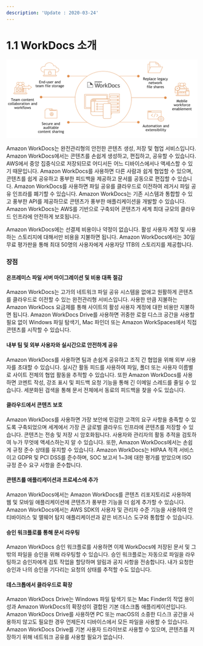```yaml
---
description: 'Update : 2020-03-24'
---
```


# 1.1 WorkDocs 소개

![\[&#xADF8;&#xB9BC; 1.1.1 WorkDocs &#xC18C;&#xAC1C;\]](../.gitbook/assets/workdocs_overview.png)

Amazon WorkDocs는 완전관리형의 안전한 콘텐츠 생성, 저장 및 협업 서비스입니다. Amazon WorkDocs에서는 콘텐츠를 손쉽게 생성하고, 편집하고, 공유할 수 있습니다. AWS에서 중앙 집중식으로 저장되므로 어디서든 어느 디바이스에서나 액세스할 수 있기 때문입니다. Amazon WorkDocs를 사용하면 다른 사람과 쉽게 협업할 수 있으며, 콘텐츠를 쉽게 공유하고 풍부한 피드백을 제공하고 문서를 공동으로 편집할 수 있습니다. Amazon WorkDocs를 사용하면 파일 공유를 클라우드로 이전하여 레거시 파일 공유 인프라를 폐기할 수 있습니다. Amazon WorkDocs는 기존 시스템과 통합할 수 있고 풍부한 API를 제공하므로 콘텐츠가 풍부한 애플리케이션을 개발할 수 있습니다. Amazon WorkDocs는 AWS를 기반으로 구축되어 콘텐츠가 세계 최대 규모의 클라우드 인프라에 안전하게 보호됩니다.

Amazon WorkDocs에는 선결제 비용이나 약정이 없습니다. 활성 사용자 계정 및 사용하는 스토리지에 대해서만 비용을 지불하면 됩니다. Amazon WorkDocs에서는 30일 무료 평가판을 통해 최대 50명의 사용자에게 사용자당 1TB의 스토리지를 제공합니다.

### **장점**

#### 온프레미스 파일 서버 마이그레이션 및 비용 대폭 절감 <a id="Migrate_your_on_premise_file_servers_and_reduce_costs_significantly_"></a>

Amazon WorkDocs는 고가의 네트워크 파일 공유 시스템을 없애고 원활하게 콘텐츠를 클라우드로 이전할 수 있는 완전관리형 서비스입니다. 사용한 만큼 지불하는 Amazon WorkDocs 요금제를 통해 사이트의 활성 사용자 계정에 대한 비용만 지불하면 됩니다. Amazon WorkDocs Drive를 사용하면 귀중한 로컬 디스크 공간을 사용할 필요 없이 Windows 파일 탐색기, Mac 파인더 또는 Amazon WorkSpaces에서 직접 콘텐츠를 시작할 수 있습니다.

#### 내부 팀 및 외부 사용자와 실시간으로 안전하게 공유 <a id="Securely_share_with_internal_teams_and_external_users_in_real-time"></a>

Amazon WorkDocs를 사용하면 팀과 손쉽게 공유하고 조직 간 협업을 위해 외부 사용자를 초대할 수 있습니다. 실시간 활동 피드를 사용하여 파일, 폴더 또는 사용자 이름별로 사이트 전체의 협업 활동을 추적할 수 있습니다. 또한 Amazon WorkDocs를 사용하면 코멘트 작성, 강조 표시 및 피드백 요청 기능을 통해 긴 이메일 스레드를 줄일 수 있습니다. 세분화된 검색을 통해 문서 전체에서 동료의 피드백을 찾을 수도 있습니다.

####  클라우드에서 콘텐츠 보호 <a id="Secure_your_content_in_the_cloud"></a>

Amazon WorkDocs를 사용하면 가장 보안에 민감한 고객의 요구 사항을 충족할 수 있도록 구축되었으며 세계에서 가장 큰 글로벌 클라우드 인프라에 콘텐츠를 저장할 수 있습니다. 콘텐츠는 전송 및 저장 시 암호화됩니다. 사용자와 관리자의 활동 추적을 검토하여 누가 무엇에 액세스하는지 알 수 있습니다. 또한, Amazon WorkDocs에서는 손쉽게 규정 준수 상태를 유지할 수 있습니다. Amazon WorkDocs는 HIPAA 적격 서비스이고 GDPR 및 PCI DSS를 준수하며, SOC 보고서 1~3에 대한 평가를 받았으며 ISO 규정 준수 요구 사항을 준수합니다.

####  콘텐츠를 애플리케이션과 프로세스에 추가 <a id="Bring_content_into_your_applications_and_processes"></a>

Amazon WorkDocs에서는 Amazon WorkDocs를 콘텐츠 리포지토리로 사용하여 웹 및 모바일 애플리케이션에 콘텐츠가 풍부한 기능을 더 쉽게 추가할 수 있습니다. Amazon WorkDocs에서는 AWS SDK의 사용자 및 관리자 수준 기능을 사용하여 안티바이러스 및 맬웨어 탐지 애플리케이션과 같은 비즈니스 도구와 통합할 수 있습니다.

####  승인 워크플로를 통해 문서 라우팅 <a id="Route_your_documents_using_approval_workflow"></a>

Amazon WorkDocs 승인 워크플로를 사용하면 이제 WorkDocs에 저장된 문서 및 그 밖의 파일을 승인을 위해 라우팅할 수 있습니다. 승인 워크플로는 자동으로 파일을 라우팅하고 승인자에게 검토 작업을 할당하며 알림과 공지 사항을 전송합니다. 내가 요청한 승인과 나의 승인을 기다리는 요청의 상태를 추적할 수도 있습니다.

####  데스크톱에서 클라우드로 확장 <a id="Extend_your_desktop_to_the_cloud"></a>

Amazon WorkDocs Drive는 Windows 파일 탐색기 또는 Mac Finder의 작업 용이성과 Amazon WorkDocs의 확장성이 결합된 기본 데스크톱 애플리케이션입니다. Amazon WorkDocs Drive를 사용하면 PC 또는 macOS의 소중한 디스크 공간을 사용하지 않고도 필요한 경우 언제든지 디바이스에서 모든 파일을 사용할 수 있습니다. Amazon WorkDocs Drive를 기본 사용자 드라이브로 사용할 수 있으며, 콘텐츠를 저장하기 위해 네트워크 공유를 사용할 필요가 없습니다.

